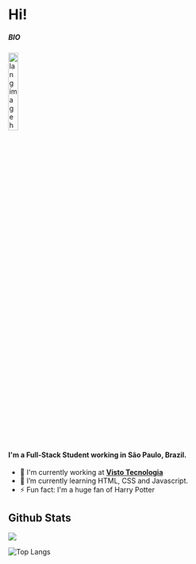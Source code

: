 # Hi!
##### BIO
<p align="left"><img width=20%" src="https://github.com/alansmathew/alansmathew/raw/master/lang.gif" alt="lang image here" /></p>

#### I'm a Full-Stack Student working in São Paulo, Brazil.

-   🏢  I'm currently working at  [**Visto Tecnologia**](https://visto.global/)
-   🌱  I’m currently learning HTML, CSS and Javascript.
-    ⚡️  Fun fact: I'm a huge fan of Harry Potter

## Github Stats


<a href="">
  <img align="centre" src="https://github-readme-stats.vercel.app/api?username=tpvale&count_private=true&include_all_commits=true&show_icons=true&title_color=007bff&text_color=e7e7e7&icon_color=007bff&bg_color=171c28" />
<a />
  
![Top Langs](https://github-readme-stats.vercel.app/api/top-langs/?username=tpvale&layout=compact&title_color=007bff&text_color=e7e7e7&icon_color=007bff&bg_color=171c28)
